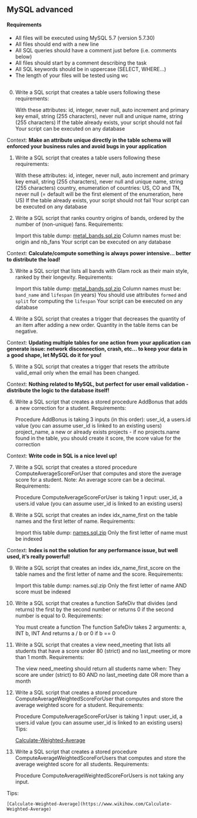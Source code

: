 ## MySQL advanced

#### Requirements

   - All files will be executed using MySQL 5.7 (version 5.7.30)
   - All files should end with a new line
   - All SQL queries should have a comment just before (i.e. comments below)
   - All files should start by a comment describing the task
   - All SQL keywords should be in uppercase (SELECT, WHERE…)
   - The length of your files will be tested using wc
   
##

0. Write a SQL script that creates a table users following these requirements:

    With these attributes:
        id, integer, never null, auto increment and primary key
        email, string (255 characters), never null and unique
        name, string (255 characters)
    If the table already exists, your script should not fail
    Your script can be executed on any database

Context: __Make an attribute unique directly in the table schema will enforced your business rules and avoid bugs in your application__

1. Write a SQL script that creates a table users following these requirements:

    With these attributes:
        id, integer, never null, auto increment and primary key
        email, string (255 characters), never null and unique
        name, string (255 characters)
        country, enumeration of countries: US, CO and TN, never null (= default will be the first element of the enumeration, here US)
    If the table already exists, your script should not fail
    Your script can be executed on any database

2. Write a SQL script that ranks country origins of bands, ordered by the number of (non-unique) fans. Requirements:

    Import this table dump: [metal_bands.sql.zip](https://s3.amazonaws.com/alx-intranet.hbtn.io/uploads/misc/2020/6/ab2979f058de215f0f2ae5b052739e76d3c02ac5.zip?X-Amz-Algorithm=AWS4-HMAC-SHA256&X-Amz-Credential=AKIARDDGGGOUSBVO6H7D%2F20230117%2Fus-east-1%2Fs3%2Faws4_request&X-Amz-Date=20230117T081032Z&X-Amz-Expires=86400&X-Amz-SignedHeaders=host&X-Amz-Signature=178ffbe78fc258f6fdef285971b83a829231475582e3d8c7c1d60cab13260b35)
    Column names must be: origin and nb_fans
    Your script can be executed on any database

Context: __Calculate/compute something is always power intensive… better to distribute the load!__

3. Write a SQL script that lists all bands with Glam rock as their main style, ranked by their longevity. Requirements:

    Import this table dump: [metal_bands.sql.zip](https://s3.amazonaws.com/alx-intranet.hbtn.io/uploads/misc/2020/6/ab2979f058de215f0f2ae5b052739e76d3c02ac5.zip?X-Amz-Algorithm=AWS4-HMAC-SHA256&X-Amz-Credential=AKIARDDGGGOUSBVO6H7D%2F20230117%2Fus-east-1%2Fs3%2Faws4_request&X-Amz-Date=20230117T081032Z&X-Amz-Expires=86400&X-Amz-SignedHeaders=host&X-Amz-Signature=178ffbe78fc258f6fdef285971b83a829231475582e3d8c7c1d60cab13260b35)
    Column names must be: `band_name` and `lifespan` (in years)
    You should use attributes `formed` and `split` for computing the `lifespan`
    Your script can be executed on any database

4. Write a SQL script that creates a trigger that decreases the quantity of an item after adding a new order. Quantity in the table items can be negative.

Context: __Updating multiple tables for one action from your application can generate issue: network disconnection, crash, etc… to keep your data in a good shape, let MySQL do it for you!__

5. Write a SQL script that creates a trigger that resets the attribute valid_email only when the email has been changed.

Context: __Nothing related to MySQL, but perfect for user email validation - distribute the logic to the database itself!__

6. Write a SQL script that creates a stored procedure AddBonus that adds a new correction for a student. Requirements:

    Procedure AddBonus is taking 3 inputs (in this order):
        user_id, a users.id value (you can assume user_id is linked to an existing users)
        project_name, a new or already exists projects - if no projects.name found in the table, you should create it
        score, the score value for the correction

Context: __Write code in SQL is a nice level up!__

7. Write a SQL script that creates a stored procedure ComputeAverageScoreForUser that computes and store the average score for a student. Note: An average score can be a decimal. Requirements:

    Procedure ComputeAverageScoreForUser is taking 1 input:
        user_id, a users.id value (you can assume user_id is linked to an existing users)

8. Write a SQL script that creates an index idx_name_first on the table names and the first letter of name. Requirements:

    Import this table dump: [names.sql.zip](https://intranet-projects-files.s3.amazonaws.com/holbertonschool-webstack/632/names.sql.zip)
    Only the first letter of name must be indexed

Context: __Index is not the solution for any performance issue, but well used, it’s really powerful!__

9. Write a SQL script that creates an index idx_name_first_score on the table names and the first letter of name and the score. Requirements:

    Import this table dump: names.sql.zip
    Only the first letter of name AND score must be indexed

10. Write a SQL script that creates a function SafeDiv that divides (and returns) the first by the second number or returns 0 if the second number is equal to 0. Requirements:

    You must create a function
    The function SafeDiv takes 2 arguments:
        a, INT
        b, INT
    And returns a / b or 0 if b == 0

11. Write a SQL script that creates a view need_meeting that lists all students that have a score under 80 (strict) and no last_meeting or more than 1 month. Requirements:

    The view need_meeting should return all students name when:
        They score are under (strict) to 80
        AND no last_meeting date OR more than a month

12. Write a SQL script that creates a stored procedure ComputeAverageWeightedScoreForUser that computes and store the average weighted score for a student. Requirements:

    Procedure ComputeAverageScoreForUser is taking 1 input:
        user_id, a users.id value (you can assume user_id is linked to an existing users)
Tips:

    [Calculate-Weighted-Average](https://www.wikihow.com/Calculate-Weighted-Average)

13. Write a SQL script that creates a stored procedure ComputeAverageWeightedScoreForUsers that computes and store the average weighted score for all students. Requirements:

    Procedure ComputeAverageWeightedScoreForUsers is not taking any input.

Tips:

    [Calculate-Weighted-Average](https://www.wikihow.com/Calculate-Weighted-Average)

